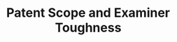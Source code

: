 ---
layout: default
cost: None
datasets_and_publications_using_this_dataset: https://ssrn.com/abstract=2977273
description: This dataset includes an easy-to-use measure of patent scope that is
  grounded both in patent law and in the practices of patent attorneys. Our measure
  counts the number of words in the patents’ first claim. The longer the first claim,
  the less scope a patent has. This is because a longer claim has more details – and
  all those details must be met for another invention to be infringing. Hence, the
  more details there are in the patent, the greater are the opportunities for others
  to invent around it. We validate our measure by showing both that patent attorneys’
  subjective assessments of scope agree with our estimates, and that the behavior
  of patenters is consistent with it. To facilitate drawing causal inferences with
  our measure, we show how it can be used to create an instrumental variable, patent
  examiner Scope Toughness, which we also validate.
documentation: Not unless it’s in the paper
location: https://storage.googleapis.com/jmk_public/Kuhn-Thompson_Patent_Scope_2017-10-23.csv
maintained_by: Jeff Kuhn
record_creation_timestamp: 11/15/2020 17:47:00
related_publications: https://ssrn.com/abstract=2977273
shortname: patent_scope_toughness
tags:
- Examiners
- ' patent scope'
- ' legal'
- ' assessment'
terms_of_use: These datasets are provided to the public  subject to the Creative Commons
  Attribution-NonCommercial-NoDerivatives license. No co‑authorship is required to
  use the data in academic research — please just cite the supporting article.
timeframe: Need to check paper https://ssrn.com/abstract=2977273
title: Patent Scope and Examiner Toughness
uuid: b547441d-efdd-4b30-8c78-852d68c9c2ac
---